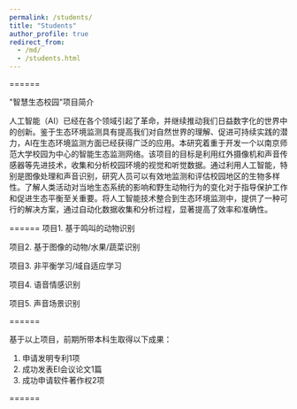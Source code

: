```yaml
---
permalink: /students/
title: "Students"
author_profile: true
redirect_from: 
  - /md/
  - /students.html
---
```


======

"智慧生态校园"项目简介

人工智能（AI）已经在各个领域引起了革命，并继续推动我们日益数字化的世界中的创新。鉴于生态环境监测具有提高我们对自然世界的理解、促进可持续实践的潜力，AI在生态环境监测方面已经获得广泛的应用。本研究着重于开发一个以南京师范大学校园为中心的智能生态监测网络。该项目的目标是利用红外摄像机和声音传感器等先进技术，收集和分析校园环境的视觉和听觉数据。通过利用人工智能，特别是图像处理和声音识别，研究人员可以有效地监测和评估校园地区的生物多样性。了解人类活动对当地生态系统的影响和野生动物行为的变化对于指导保护工作和促进生态平衡至关重要。将人工智能技术整合到生态环境监测中，提供了一种可行的解决方案，通过自动化数据收集和分析过程，显著提高了效率和准确性。

======
项目1. 基于鸣叫的动物识别

项目2. 基于图像的动物/水果/蔬菜识别

项目3. 非平衡学习/域自适应学习

项目4. 语音情感识别

项目5. 声音场景识别

======

基于以上项目，前期所带本科生取得以下成果：

1. 申请发明专利1项
2. 成功发表EI会议论文1篇
3. 成功申请软件著作权2项

======




